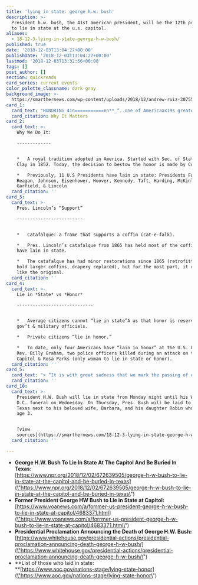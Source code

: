 ```yaml
---
title: 'lying in state: george h.w. bush'
description: >-
  President h.w. bush, the 41st american president, will be the 12th president
  to lie in state at the u.s. capitol.
aliases:
  - 18-12-3-lying-in-state-george-h-w-bush/
published: true
date: '2018-12-03T13:04:27+00:00'
publishDate: '2018-12-03T13:04:27+00:00'
lastmod: '2018-12-03T13:32:56+00:00'
tags: []
post_author: []
section: quickreads
card_series: current events
color_palette_classname: dark-gray
background_image: >-
  https://smarthernews.com/wp-content/uploads/2018/12/andrew-ruiz-307552-unsplash-min-scaled.jpg
card_1:
  card_text: "HONORING 41n===========nn**_“..one of Americaax19s greatest points of light”_**nnPresident George H.W. Bush, the **41st American president**, will be theA **12th presidentA** to lie in state at the U.S. Capitol.nnWhy It Matters"
  card_citation: Why It Matters
card_2:
  card_text: >-
    Why We Do It:

    -------------


    *   A royal tradition adopted in America. Started with Sec. of State Henry
    Clay in 1852. Today, the decision to bestow the honor is made by Congress.

    *   Previously, 11 U.S Presidents have lain in state: Presidents Ford,
    Reagan, Johnson, Eisenhower, Hoover, Kennedy, Taft, Harding, McKinley,
    Garfield, & Lincoln
  card_citation: ''
card_3:
  card_text: >-
    Pres. Lincoln’s “Support”

    -------------------------


    *   Catafalque: a frame that supports a coffin (cat-e-falk).

    *   Pres. Lincoln’s catafalque from 1865 has held most of the coffins that
    have lain in state.

    *   The catafalque has had minor restorations since 1865 (retrofitted to
    hold larger coffins, drapery replaced), but for the most part, it remains
    like the original.
  card_citation: ''
card_4:
  card_text: >-
    Lie in *State* vs *Honor*

    -----------------------------


    *   Average citizens cannot “lie in state”A as that honor is reserved forA
    gov’t & military officials.

    *   Private citizens “lie in honor.”

    *   To date, only four Americans have “lain in honor” at the U.S. Capitol:
    Rev. Billy Graham, two police officers killed during an attack on the U.S.
    Capitol & Rosa Parks (only woman to lie in state or honor).
  card_citation: ''
card_5:
  card_text: "> “It is with great sadness that we mark the passing of one of Americaax19s greatest points of light, the death of President George H.W. Bush.”n> n> President Trump declared Dec. 5, the day of Pres. H.W. Bush's Washington D.C. funeral, a national day of mourning and ordered flags flown half-staff for 30 days from his day of passing."
  card_citation: ''
card_10:
  card_text: >-
    President H.W. Bush will lie in state from Monday night until his Washington
    D.C. funeral on Wednesday. On Thursday, Pres. Bush will be laid to rest in
    Texas next to his beloved wife, Barbara, and his daughter Robin who died at
    age 3.


    [view
    sources](https://smarthernews.com/18-12-3-lying-in-state-george-h-w-bush/)
  card_citation: ''

---
```

*   **George H.W. Bush To Lie In State At The Capitol And Be Buried In Texas:**  
    [https://www.npr.org/2018/12/02/672639505/george-h-w-bush-to-lie-in-state-at-the-capitol-and-be-buried-in-texas](\"https://www.npr.org/2018/12/02/672639505/george-h-w-bush-to-lie-in-state-at-the-capitol-and-be-buried-in-texas\")
*   **Former President George HW Bush to Lie in State at Capitol:**  
    [https://www.voanews.com/a/forrmer-us-president-george-h-w-bush-to-lie-in-state-at-capitol/4683371.html](\"https://www.voanews.com/a/forrmer-us-president-george-h-w-bush-to-lie-in-state-at-capitol/4683371.html\")
*   **Presidential Proclamation Announcing the Death of George H.W. Bush:**  
    [https://www.whitehouse.gov/presidential-actions/presidential-proclamation-announcing-death-george-h-w-bush/](\"https://www.whitehouse.gov/presidential-actions/presidential-proclamation-announcing-death-george-h-w-bush/\")
*   **List of those who laid in state:  
    **[https://www.aoc.gov/nations-stage/lying-state-honor](\"https://www.aoc.gov/nations-stage/lying-state-honor\")